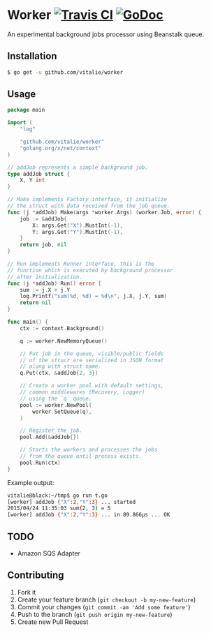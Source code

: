 # Worker [![Travis CI](https://travis-ci.org/vitalie/worker.svg?branch=master)](https://travis-ci.org/vitalie/worker) [![GoDoc](https://godoc.org/github.com/vitalie/worker?status.svg)](http://godoc.org/github.com/vitalie/worker)

An experimental background jobs processor using Beanstalk queue.

## Installation

``` bash
$ go get -u github.com/vitalie/worker
```

## Usage

``` go
package main

import (
	"log"

	"github.com/vitalie/worker"
	"golang.org/x/net/context"
)

// addJob represents a simple background job.
type addJob struct {
	X, Y int
}

// Make implements Factory interface, it initialize
// the struct with data received from the job queue.
func (j *addJob) Make(args *worker.Args) (worker.Job, error) {
	job := &addJob{
		X: args.Get("X").MustInt(-1),
		Y: args.Get("Y").MustInt(-1),
	}
	return job, nil
}

// Run implements Runner interface, this is the
// function which is executed by background processor
// after initialization.
func (j *addJob) Run() error {
	sum := j.X + j.Y
	log.Printf("sum(%d, %d) = %d\n", j.X, j.Y, sum)
	return nil
}

func main() {
	ctx := context.Background()

	q := worker.NewMemoryQueue()

	// Put job in the queue, visible/public fields
	// of the struct are serialized in JSON format
	// along with struct name.
	q.Put(ctx, &addJob{2, 3})

	// Create a worker pool with default settings,
	// common middlewares (Recovery, Logger)
	// using the `q` queue.
	pool := worker.NewPool(
		worker.SetQueue(q),
	)

	// Register the job.
	pool.Add(&addJob{})

	// Starts the workers and processes the jobs
	// from the queue until process exists.
	pool.Run(ctx)
}
```

Example output:

``` bash
vitalie@black:~/tmp$ go run t.go
[worker] addJob {"X":2,"Y":3} ... started
2015/04/24 11:35:03 sum(2, 3) = 5
[worker] addJob {"X":2,"Y":3} ... in 89.866µs ... OK
```

## TODO

- Amazon SQS Adapter

## Contributing

1. Fork it
2. Create your feature branch (`git checkout -b my-new-feature`)
3. Commit your changes (`git commit -am 'Add some feature'`)
4. Push to the branch (`git push origin my-new-feature`)
5. Create new Pull Request
